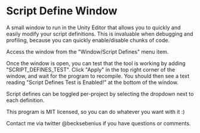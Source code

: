Script Define Window
====================

A small window to run in the Unity Editor that allows you to quickly and easily modify your script definitions. This is invaluable when debugging and profiling, because you can quickly enable/disable chunks of code.

Access the window from the "Window/Script Defines" menu item.

Once the window is open, you can test that the tool is working by adding "SCRIPT_DEFINES_TEST". Click "Apply" in the top right corner of the window, and wait for the program to recompile. You should then see a text reading "Script Defines Test is Enabled!" at the bottom of the window.

Script defines can be toggled per-project by selecting the dropdown next to each definition.

This program is MIT licensed, so you can do whatever you want with it :)

Contact me via twitter @becksebenius if you have questions or comments.